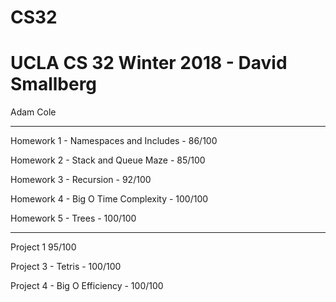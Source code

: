 # CS32
# UCLA CS 32 Winter 2018 - David Smallberg

Adam Cole

------------------------

Homework 1  - Namespaces and Includes -  86/100

Homework 2  -  Stack and Queue Maze -   85/100

Homework 3  - Recursion -  92/100

Homework 4  - Big O Time Complexity -   100/100

Homework 5  - Trees -  100/100

-------------------------

Project 1   95/100

Project 3  - Tetris -  100/100

Project 4  - Big O Efficiency - 100/100
